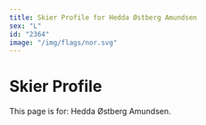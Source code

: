 ```yaml
---
title: Skier Profile for Hedda Østberg Amundsen
sex: "L"
id: "2364"
image: "/img/flags/nor.svg" 
---
```


# Skier Profile

This page is for: Hedda Østberg Amundsen.
    